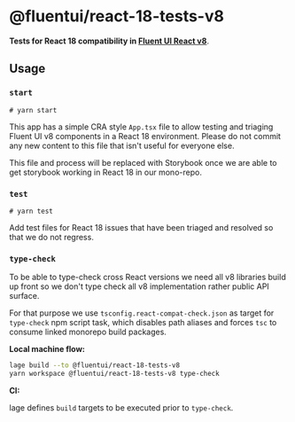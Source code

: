 # @fluentui/react-18-tests-v8

**Tests for React 18 compatibility in [Fluent UI React v8](https://developer.microsoft.com/en-us/fluentui#/controls/web)**.

## Usage

### `start`

```shell
# yarn start
```

This app has a simple CRA style `App.tsx` file to allow testing and triaging Fluent UI v8 components in a React 18 environment. Please do not commit any new content to this file that isn't useful for everyone else.

This file and process will be replaced with Storybook once we are able to get storybook working in React 18 in our mono-repo.

### `test`

```shell
# yarn test
```

Add test files for React 18 issues that have been triaged and resolved so that we do not regress.

### `type-check`

To be able to type-check cross React versions we need all v8 libraries build up front so we don't type check all v8 implementation rather public API surface.

For that purpose we use `tsconfig.react-compat-check.json` as target for `type-check` npm script task, which disables path aliases and forces `tsc` to consume linked monorepo build packages.

**Local machine flow:**

```sh
lage build --to @fluentui/react-18-tests-v8
yarn workspace @fluentui/react-18-tests-v8 type-check
```

**CI:**

lage defines `build` targets to be executed prior to `type-check`.
